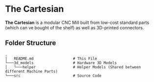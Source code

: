 # The Cartesian
**The Cartesian** is a modular CNC Mill built from low-cost standard parts (which can ve bought of the shelf) as well as 3D-printed connectors.


## Folder Structure


```
.
│   README.md                  # This File
└───3d_models                  # Hardware 3D Models
│   └───helper                 # Helper Models (Shared between different Machine Parts)
└───src                        # Source Code
